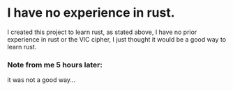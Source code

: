 # I have no experience in rust.
I created this project to learn rust, as stated above, I have no prior experience in rust or the VIC cipher, I just thought it would be a good way to learn rust.

### Note from me 5 hours later:
it was not a good way...
